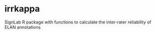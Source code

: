 # irrkappa
SignLab R package with functions to calculate the inter-rater reliability of ELAN annotations

